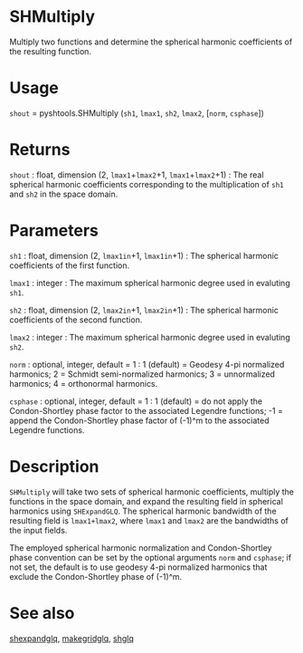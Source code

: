 # SHMultiply
 
Multiply two functions and determine the spherical harmonic coefficients of the resulting function.

# Usage

`shout` = pyshtools.SHMultiply (`sh1`, `lmax1`, `sh2`, `lmax2`, [`norm`, `csphase`])

# Returns

`shout` : float, dimension (2, `lmax1`+`lmax2`+1, `lmax1`+`lmax2`+1)
:   The real spherical harmonic coefficients corresponding to the multiplication of `sh1` and `sh2` in the space domain.

# Parameters
	
`sh1` : float, dimension (2, `lmax1in`+1, `lmax1in`+1)
:   The spherical harmonic coefficients of the first function.

`lmax1` : integer
:   The maximum spherical harmonic degree used in evaluting `sh1`.

`sh2` : float, dimension (2, `lmax2in`+1, `lmax2in`+1)
:   The spherical harmonic coefficients of the second function.

`lmax2` : integer
:   The maximum spherical harmonic degree used in evaluting `sh2`.

`norm` : optional, integer, default = 1
:   1 (default) = Geodesy 4-pi normalized harmonics; 2 = Schmidt semi-normalized harmonics; 3 = unnormalized harmonics; 4 = orthonormal harmonics.

`csphase` : optional, integer, default = 1
:   1 (default) = do not apply the Condon-Shortley phase factor to the associated Legendre functions; -1 = append the Condon-Shortley phase factor of (-1)^m to the associated Legendre functions.

# Description

`SHMultiply` will take two sets of spherical harmonic coefficients, multiply the functions in the space domain, and expand the resulting field in spherical harmonics using `SHExpandGLQ`. The spherical harmonic bandwidth of the resulting field is `lmax1+lmax2`, where `lmax1` and `lmax2` are the bandwidths of the input fields.

The employed spherical harmonic normalization and Condon-Shortley phase convention can be set by the optional arguments `norm` and `csphase`; if not set, the default is to use geodesy 4-pi normalized harmonics that exclude the Condon-Shortley phase of (-1)^m.

# See also

[shexpandglq](pyshexpandglq.html), [makegridglq](pymakegridglq.html), [shglq](pyshglq.html)
